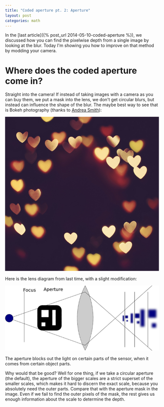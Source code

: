 ```yaml
---
title: "Coded aperture pt. 2: Aperture"
layout: post
categories: math
---
```


In the [last article]({% post_url 2014-05-10-coded-aperture %}), we discussed
how you can find the pixelwise depth from a single image by looking at the blur.
Today I'm showing you how to improve on that method by modding your camera.

# Where does the coded aperture come in?
Straight into the camera! If instead of taking images with a camera as you can
buy them, we put a mask into the lens, we don't get circular blurs, but instead
can influence the shape of the blur. The maybe best way to see that is Bokeh
photography (thanks to [Andrea Smith](https://www.flickr.com/photos/30282864@N02/)):

![Bokeh picture by Andrea Smith](/static/bokeh.jpg)

Here is the lens diagram from last time, with a slight modification:

![Lens model with aperture mask](/static/aperture.png) 

The aperture blocks out the light on certain parts of the sensor, when it comes
from certain object parts.

Why would that be good? Well for one thing, if we take a circular aperture (the
default), the aperture of the bigger scales are a strict superset of the smaller
scales, which makes it hard to discern the exact scale, because you absolutely
need the outer parts. Compare that with the aperture mask in the image. Even if
we fail to find the outer pixels of the mask, the rest gives us enough
information about the scale to determine the depth.


